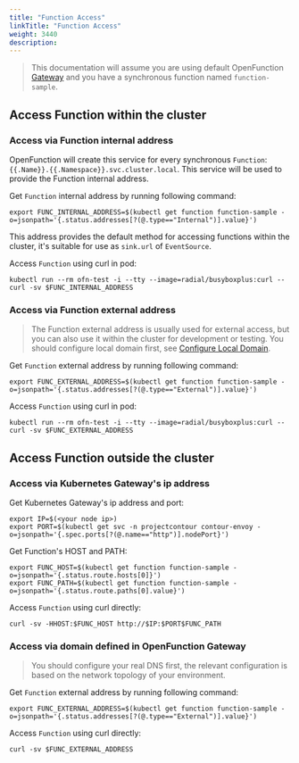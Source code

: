 ```yaml
---
title: "Function Access"
linkTitle: "Function Access"
weight: 3440
description:
---
```


> This documentation will assume you are using default OpenFunction [Gateway](https://openfunction.dev/docs/concepts/networking/gateway/#default-gateway) and you have a synchronous function named `function-sample`.

## Access Function within the cluster
### Access via Function internal address
OpenFunction will create this service for every synchronous `Function`: `{{.Name}}.{{.Namespace}}.svc.cluster.local`. This service will be used to provide the Function internal address.

Get `Function` internal address by running following command:
```shell
export FUNC_INTERNAL_ADDRESS=$(kubectl get function function-sample -o=jsonpath='{.status.addresses[?(@.type=="Internal")].value}')
```

This address provides the default method for accessing functions within the cluster, it's suitable for use as `sink.url` of `EventSource`.

Access `Function` using curl in pod:
```shell=
kubectl run --rm ofn-test -i --tty --image=radial/busyboxplus:curl -- curl -sv $FUNC_INTERNAL_ADDRESS
```

### Access via Function external address
> The Function external address is usually used for external access, but you can also use it within the cluster for development or testing.
You should configure local domain first, see [Configure Local Domain](https://openfunction.dev/docs/concepts/networking/local-domain).

Get `Function` external address by running following command:
```shell
export FUNC_EXTERNAL_ADDRESS=$(kubectl get function function-sample -o=jsonpath='{.status.addresses[?(@.type=="External")].value}')
```

Access `Function` using curl in pod:
```shell=
kubectl run --rm ofn-test -i --tty --image=radial/busyboxplus:curl -- curl -sv $FUNC_EXTERNAL_ADDRESS
```
## Access Function outside the cluster
### Access via Kubernetes Gateway's ip address
Get Kubernetes Gateway's ip address and port:
```shell
export IP=$(<your node ip>)
export PORT=$(kubectl get svc -n projectcontour contour-envoy -o=jsonpath='{.spec.ports[?(@.name=="http")].nodePort}')
```
Get Function's HOST and PATH:
```shell
export FUNC_HOST=$(kubectl get function function-sample -o=jsonpath='{.status.route.hosts[0]}')
export FUNC_PATH=$(kubectl get function function-sample -o=jsonpath='{.status.route.paths[0].value}')
```

Access `Function` using curl directly:
```shell
curl -sv -HHOST:$FUNC_HOST http://$IP:$PORT$FUNC_PATH
```

### Access via domain defined in OpenFunction Gateway

> You should configure your real DNS first, the relevant configuration is based on the network topology of your environment.

Get `Function` external address by running following command:
```shell
export FUNC_EXTERNAL_ADDRESS=$(kubectl get function function-sample -o=jsonpath='{.status.addresses[?(@.type=="External")].value}')
```
Access `Function` using curl directly:

```shell=
curl -sv $FUNC_EXTERNAL_ADDRESS
```